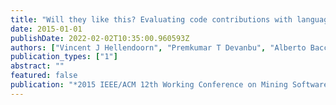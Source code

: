 ```yaml
---
title: "Will they like this? Evaluating code contributions with language models"
date: 2015-01-01
publishDate: 2022-02-02T10:35:00.960593Z
authors: ["Vincent J Hellendoorn", "Premkumar T Devanbu", "Alberto Bacchelli"]
publication_types: ["1"]
abstract: ""
featured: false
publication: "*2015 IEEE/ACM 12th Working Conference on Mining Software Repositories*"
---
```


